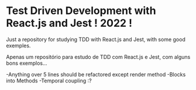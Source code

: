 # Test Driven Development with React.js and Jest ! 2022 !

Just a repository for studying TDD with React.js and Jest, with some good exemples.

Apenas um repositório para estudo de TDD com React.js e Jest, com alguns bons exemplos...

-Anything over 5 lines should be refactored except render method
-Blocks into  Methods
-Temporal coupling :?
